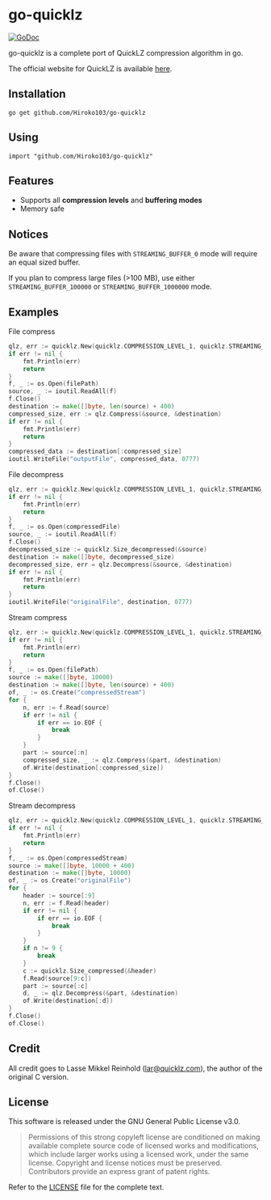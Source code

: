 # go-quicklz

[![GoDoc](https://godoc.org/github.com/Hiroko103/go-quicklz?status.svg)](https://godoc.org/github.com/Hiroko103/go-quicklz)

go-quicklz is a complete port of QuickLZ compression algorithm in go.

The official website for QuickLZ is available [here](http://www.quicklz.com/).

## Installation

```
go get github.com/Hiroko103/go-quicklz
```

## Using

```
import "github.com/Hiroko103/go-quicklz"
```

## Features

* Supports all **compression levels** and **buffering modes**
* Memory safe

## Notices

Be aware that compressing files with `STREAMING_BUFFER_0` mode will require an equal sized buffer.

If you plan to compress large files (>100 MB), use either `STREAMING_BUFFER_100000` or `STREAMING_BUFFER_1000000` mode.

## Examples

File compress

```go
qlz, err := quicklz.New(quicklz.COMPRESSION_LEVEL_1, quicklz.STREAMING_BUFFER_0)
if err != nil {
    fmt.Println(err)
    return
}
f, _ := os.Open(filePath)
source, _ := ioutil.ReadAll(f)
f.Close()
destination := make([]byte, len(source) + 400)
compressed_size, err := qlz.Compress(&source, &destination)
if err != nil {
    fmt.Println(err)
    return
}
compressed_data := destination[:compressed_size]
ioutil.WriteFile("outputFile", compressed_data, 0777)
```

File decompress

```go
qlz, err := quicklz.New(quicklz.COMPRESSION_LEVEL_1, quicklz.STREAMING_BUFFER_0)
if err != nil {
    fmt.Println(err)
    return
}
f, _ := os.Open(compressedFile)
source, _ := ioutil.ReadAll(f)
f.Close()
decompressed_size := quicklz.Size_decompressed(&source)
destination := make([]byte, decompressed_size)
decompressed_size, err = qlz.Decompress(&source, &destination)
if err != nil {
    fmt.Println(err)
    return
}
ioutil.WriteFile("originalFile", destination, 0777)
```

Stream compress

```go
qlz, err := quicklz.New(quicklz.COMPRESSION_LEVEL_1, quicklz.STREAMING_BUFFER_100000)
if err != nil {
    fmt.Println(err)
    return
}
f, _ := os.Open(filePath)
source := make([]byte, 10000)
destination := make([]byte, len(source) + 400)
of, _ := os.Create("compressedStream")
for {
    n, err := f.Read(source)
    if err != nil {
        if err == io.EOF {
            break
        }
    }
    part := source[:n]
    compressed_size, _ := qlz.Compress(&part, &destination)
    of.Write(destination[:compressed_size])
}
f.Close()
of.Close()
```

Stream decompress

```go
qlz, err := quicklz.New(quicklz.COMPRESSION_LEVEL_1, quicklz.STREAMING_BUFFER_100000)
if err != nil {
    fmt.Println(err)
    return
}
f, _ := os.Open(compressedStream)
source := make([]byte, 10000 + 400)
destination := make([]byte, 10000)
of, _ := os.Create("originalFile")
for {
    header := source[:9]
    n, err := f.Read(header)
    if err != nil {
        if err == io.EOF {
            break
        }
    }
    if n != 9 {
        break
    }
    c := quicklz.Size_compressed(&header)
    f.Read(source[9:c])
    part := source[:c]
    d, _ := qlz.Decompress(&part, &destination)
    of.Write(destination[:d])
}
f.Close()
of.Close()
```

## Credit

All credit goes to Lasse Mikkel Reinhold (lar@quicklz.com), the author of the original C version.

## License

This software is released under the GNU General Public License v3.0.

>  Permissions of this strong copyleft license are conditioned on making available complete source code of licensed works and modifications, which include larger works using a licensed work, under the same license. Copyright and license notices must be preserved. Contributors provide an express grant of patent rights.

Refer to the [LICENSE](https://github.com/Hiroko103/go-quicklz/blob/master/LICENSE) file for the complete text.

